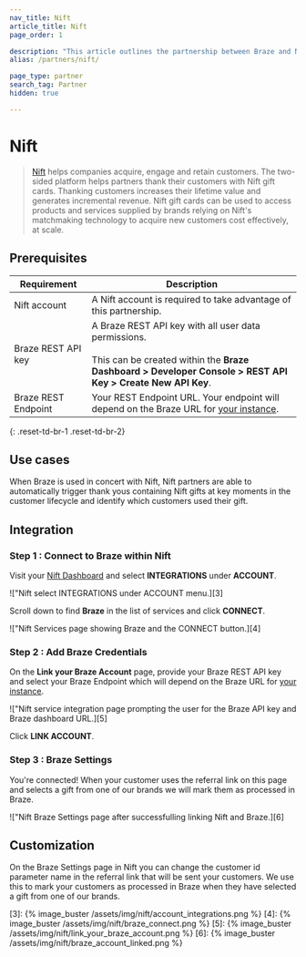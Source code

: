 ```yaml
---
nav_title: Nift
article_title: Nift
page_order: 1

description: "This article outlines the partnership between Braze and Nift, a two-side platform that helps companies acquire, engage and retain customers. Thank customers with Nift gift cards to increase their lifetime value and generate incremental revenue."
alias: /partners/nift/

page_type: partner
search_tag: Partner
hidden: true

---
```


# Nift

> [Nift](https://gonift.com/) helps companies acquire, engage and retain customers. The two-sided platform helps partners thank their customers with Nift gift cards. Thanking customers increases their lifetime value and generates incremental revenue. Nift gift cards can be used to access products and services supplied by brands relying on Nift's matchmaking technology to acquire new customers cost effectively, at scale.

## Prerequisites

| Requirement | Description |
|---|---|
| Nift account | A Nift account is required to take advantage of this partnership. |
| Braze REST API key | A Braze REST API key with all user data permissions. <br><br> This can be created within the **Braze Dashboard > Developer Console > REST API Key > Create New API Key**. |
| Braze REST Endpoint | Your REST Endpoint URL. Your endpoint will depend on the Braze URL for [your instance]({{site.baseurl}}/api/basics/#endpoints). |
{: .reset-td-br-1 .reset-td-br-2}

## Use cases

When Braze is used in concert with Nift, Nift partners are able to automatically trigger thank yous containing Nift gifts at key moments in the customer lifecycle and identify which customers used their gift.

## Integration

### Step 1 : Connect to Braze within Nift

Visit your [Nift Dashboard][2] and select **INTEGRATIONS** under **ACCOUNT**.

!["Nift select INTEGRATIONS under ACCOUNT menu.][3]

Scroll down to find **Braze** in the list of services and click **CONNECT**.

!["Nift Services page showing Braze and the CONNECT button.][4]

### Step 2 : Add Braze Credentials

On the **Link your Braze Account** page, provide your Braze REST API key and select your Braze Endpoint which will depend on the Braze URL for [your instance]({{site.baseurl}}/api/basics/#endpoints).

!["Nift service integration page prompting the user for the Braze API key and Braze dashboard URL.][5]

Click **LINK ACCOUNT**.

### Step 3 : Braze Settings

You're connected! When your customer uses the referral link on this page and selects a gift from one of our brands we will mark them as processed in Braze.

!["Nift Braze Settings page after successfulling linking Nift and Braze.][6]

## Customization

On the Braze Settings page in Nift you can change the customer id parameter name in the referral link that will be sent your customers. We use this to mark your customers as processed in Braze when they have selected a gift from one of our brands.

[1]: {{site.baseurl}}/developer_guide/rest_api/basics/#endpoints
[2]: https://www.gonift.com/users/sign_in
[3]: {% image_buster /assets/img/nift/account_integrations.png %}
[4]: {% image_buster /assets/img/nift/braze_connect.png %}
[5]: {% image_buster /assets/img/nift/link_your_braze_account.png %}
[6]: {% image_buster /assets/img/nift/braze_account_linked.png %}